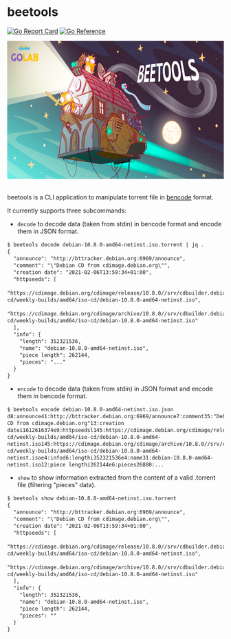 # beetools

[![Go Report Card](https://goreportcard.com/badge/github.com/Pippolo84/beetools)](https://goreportcard.com/report/github.com/Pippolo84/beetools)
[![Go Reference](https://pkg.go.dev/badge/github.com/Pippolo84/beetools.svg)](https://pkg.go.dev/github.com/Pippolo84/beetools)

<div align="center">
<img widht="640" height="320" src="assets/logo.jpg">
</div>

<br />

beetools is a CLI application to manipulate torrent file in [bencode](https://en.wikipedia.org/wiki/Bencode) format.

It currently supports three subcommands:

- `decode` to decode data (taken from stdin) in bencode format and encode them in JSON format.

```
$ beetools decode debian-10.8.0-amd64-netinst.iso.torrent | jq .
{
  "announce": "http://bttracker.debian.org:6969/announce",
  "comment": "\"Debian CD from cdimage.debian.org\"",
  "creation date": "2021-02-06T13:59:34+01:00",
  "httpseeds": [
    "https://cdimage.debian.org/cdimage/release/10.8.0//srv/cdbuilder.debian.org/dst/deb-cd/weekly-builds/amd64/iso-cd/debian-10.8.0-amd64-netinst.iso",
    "https://cdimage.debian.org/cdimage/archive/10.8.0//srv/cdbuilder.debian.org/dst/deb-cd/weekly-builds/amd64/iso-cd/debian-10.8.0-amd64-netinst.iso"
  ],
  "info": {
    "length": 352321536,
    "name": "debian-10.8.0-amd64-netinst.iso",
    "piece length": 262144,
    "pieces": "..."
  }
}
```

- `encode` to decode data (taken from stdin) in JSON format and encode them in bencode format.

```
$ beetools encode debian-10.8.0-amd64-netinst.iso.json
d8:announce41:http://bttracker.debian.org:6969/announce7:comment35:"Debian CD from cdimage.debian.org"13:creation datei1612616374e9:httpseedsl145:https://cdimage.debian.org/cdimage/release/10.8.0//srv/cdbuilder.debian.org/dst/deb-cd/weekly-builds/amd64/iso-cd/debian-10.8.0-amd64-netinst.iso145:https://cdimage.debian.org/cdimage/archive/10.8.0//srv/cdbuilder.debian.org/dst/deb-cd/weekly-builds/amd64/iso-cd/debian-10.8.0-amd64-netinst.isoe4:infod6:lengthi352321536e4:name31:debian-10.8.0-amd64-netinst.iso12:piece lengthi262144e6:pieces26880:...
```

- `show` to show information extracted from the content of a valid .torrent file (filtering "pieces" data).

```
$ beetools show debian-10.8.0-amd64-netinst.iso.torrent 
{
  "announce": "http://bttracker.debian.org:6969/announce",
  "comment": "\"Debian CD from cdimage.debian.org\"",
  "creation date": "2021-02-06T13:59:34+01:00",
  "httpseeds": [
    "https://cdimage.debian.org/cdimage/release/10.8.0//srv/cdbuilder.debian.org/dst/deb-cd/weekly-builds/amd64/iso-cd/debian-10.8.0-amd64-netinst.iso",
    "https://cdimage.debian.org/cdimage/archive/10.8.0//srv/cdbuilder.debian.org/dst/deb-cd/weekly-builds/amd64/iso-cd/debian-10.8.0-amd64-netinst.iso"
  ],
  "info": {
    "length": 352321536,
    "name": "debian-10.8.0-amd64-netinst.iso",
    "piece length": 262144,
    "pieces": ""
  }
}
```